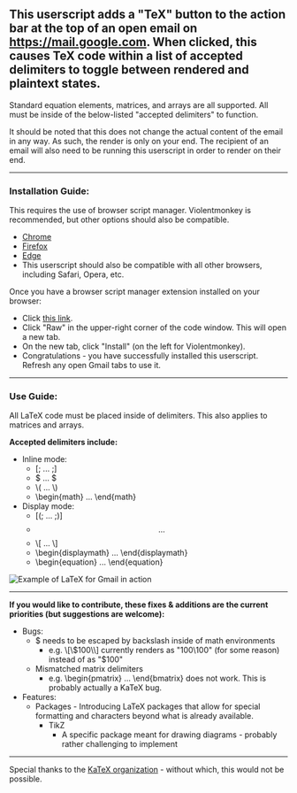 ## This userscript adds a "TeX" button to the action bar at the top of an open email on https://mail.google.com. When clicked, this causes TeX code within a list of accepted delimiters to toggle between rendered and plaintext states.

Standard equation elements, matrices, and arrays are all supported. All must be inside of the below-listed "accepted delimiters" to function.

It should be noted that this does not change the actual content of the email in any way. As such, the render is only on your end. The recipient of an email will also need to be running this userscript in order to render on their end.

---
### Installation Guide:

This requires the use of browser script manager. Violentmonkey is recommended, but other options should also be compatible.
* [Chrome](https://chromewebstore.google.com/detail/violentmonkey/jinjaccalgkegednnccohejagnlnfdag)
* [Firefox](https://addons.mozilla.org/en-US/firefox/addon/violentmonkey/)
* [Edge](https://microsoftedge.microsoft.com/addons/detail/violentmonkey/eeagobfjdenkkddmbclomhiblgggliao)
* This userscript should also be compatible with all other browsers, including Safari, Opera, etc.

Once you have a browser script manager extension installed on your browser:
* Click [this link](https://github.com/LoganJFisher/LaTeX-for-Gmail/blob/main/LaTeX-for-Gmail.user.js).
* Click "Raw" in the upper-right corner of the code window. This will open a new tab.
* On the new tab, click "Install" (on the left for Violentmonkey).
* Congratulations - you have successfully installed this userscript. Refresh any open Gmail tabs to use it.

---
### Use Guide:

All LaTeX code must be placed inside of delimiters. This also applies to matrices and arrays.

**Accepted delimiters include:**
* Inline mode:
  * [; ... ;]
  * $ ... $
  * \\( ... \\)
  * \begin{math} ... \end{math}
* Display mode:
  * [(; ... ;)]
  * $$ ... $$ 
  * \\[ ... \\]
  * \begin{displaymath} ... \end{displaymath}
  * \begin{equation} ... \end{equation}
 
 ![Example of LaTeX for Gmail in action](https://i.imgur.com/DSrchz7.png)
 
 ---

**If you would like to contribute, these fixes & additions are the current priorities (but suggestions are welcome):**
* Bugs:
  * $ needs to be escaped by backslash inside of math environments
    * e.g. \\[\\$100\\] currently renders as "100\100" (for some reason) instead of as "$100"
  * Mismatched matrix delimiters
    * e.g. \begin{pmatrix} ... \end{bmatrix} does not work. This is probably actually a KaTeX bug.
* Features:
  * Packages - Introducing LaTeX packages that allow for special formatting and characters beyond what is already available.
    * TikZ
      * A specific package meant for drawing diagrams - probably rather challenging to implement
---

Special thanks to the [KaTeX organization](https://katex.org/) - without which, this would not be possible.
